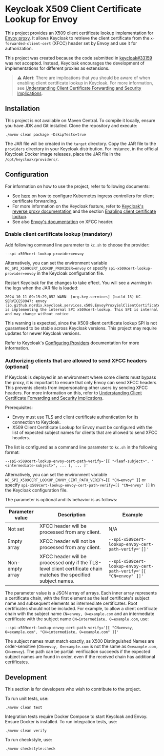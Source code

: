 # Keycloak X509 Client Certificate Lookup for Envoy

This project provides an X509 client certificate lookup implementation for [Envoy proxy](https://www.envoyproxy.io/).
It allows Keycloak to retrieve the client certificate from the `x-forwarded-client-cert` (XFCC) header set by Envoy and use it for authorization.

This project was created because the code submitted in [keycloak#33159](https://github.com/keycloak/keycloak/pull/33159) was not accepted.
Instead, Keycloak encourages the development of implementations for different proxies as extensions.


> ⚠️ **Alert:** There are implications that you should be aware of when enabling client certificate lookup in Keycloak.
For more information, see [Understanding Client Certificate Forwarding and Security Implications](docs/security-and-client-cert-forwarding.md).

## Installation

This project is not available on Maven Central.
To compile it locally, ensure you have JDK and Git installed.
Clone the repository and execute:

```
./mvnw clean package -DskipTests=true
```

The JAR file will be created in the `target` directory.
Copy the JAR file to the `providers` directory in your Keycloak distribution.
For instance, in the official Keycloak Docker image releases, place the JAR file in the `/opt/keycloak/providers/`.

## Configuration

For information on how to use the project, refer to following documents:

* See [here](docs/ingress-controllers.md) on how to configure Kubernetes ingress controllers for client certificate forwarding.
* For more information on the Keycloak feature, refer to [Keycloak's reverse proxy documentation](https://www.keycloak.org/server/reverseproxy) and the section [Enabling client certificate lookup](https://www.keycloak.org/server/reverseproxy#_enabling_client_certificate_lookup).
* See also [Envoy's documentation](https://www.envoyproxy.io/docs/envoy/latest/configuration/http/http_conn_man/headers#x-forwarded-client-cert) on XFCC header.


### Enable client certificate lookup (mandatory)

Add following command line parameter to `kc.sh` to choose the provider:

```
--spi-x509cert-lookup-provider=envoy
```

Alternatively, you can set the environment variable `KC_SPI_X509CERT_LOOKUP_PROVIDER=envoy` or specify `spi-x509cert-lookup-provider=envoy` in the Keycloak configuration file.

Restart Keycloak for the changes to take effect.
You will see a warning in the logs when the JAR file is loaded:

```
2024-10-11 09:15:29,052 WARN  [org.key.services] (build-13) KC-SERVICES0047: envoy (io.github.nordix.keycloak.services.x509.EnvoyProxySslClientCertificateLookupFactory) is implementing the internal SPI x509cert-lookup. This SPI is internal and may change without notice
```

This warning is expected, since the X509 client certificate lookup SPI is not guaranteed to be stable across Keycloak versions.
This project may require updates for newer Keycloak versions.

Refer to Keycloak's [Configuring Providers](https://www.keycloak.org/server/configuration-provider) documentation for more information.


### Authorizing clients that are allowed to send XFCC headers (optional)

If Keycloak is deployed in an environment where some clients must bypass the proxy, it is important to ensure that only Envoy can send XFCC headers.
This prevents clients from impersonating other users by sending XFCC headers.
For more information on this, refer to [Understanding Client Certificate Forwarding and Security Implications](docs/security-and-client-cert-forwarding.md).

Prerequisites:

* Envoy must use TLS and client certificate authentication for its connection to Keycloak.
* X509 Client Certificate Lookup for Envoy must be configured with the list of expected subject names for clients that are allowed to send XFCC headers.

The list is configured as a command line parameter to `kc.sh` in the following format:

```
--spi-x509cert-lookup-envoy-cert-path-verify='[[ "<leaf-subject>", "<intermediate-subject>", ... ], ... ]'
```

Alternatively, you can set the environment variable `KC_SPI_X509CERT_LOOKUP_ENVOY_CERT_PATH_VERIFY=[[ "CN=envoy" ]]` or specify `spi-x509cert-lookup-envoy-cert-path-verify=[[ "CN=envoy" ]]` in the Keycloak configuration file.

The parameter is optional and its behavior is as follows:

| Parameter value | Description | Example |
| --- | --- | --- |
| Not set | XFCC header will be processed from any client. | N/A |
| Empty array | XFCC header will not be processed from any client. | `--spi-x509cert-lookup-envoy-cert-path-verify='[]'` |
| Non-empty array | XFCC header will be processed only if the TLS-level client certificate chain matches the specified subject names. | `--spi-x509cert-lookup-envoy-cert-path-verify='[[ "CN=envoy" ]]'` |

The parameter value is a JSON array of arrays.
Each inner array represents a certificate chain, with the first element as the leaf certificate's subject name and subsequent elements as intermediate certificates.
Root certificates should not be included.
For example, to allow a client certificate chain with the subject name `CN=envoy, O=example.com` and an intermediate certificate with the subject name `CN=intermediate, O=example.com`, use:

```
--spi-x509cert-lookup-envoy-cert-path-verify='[[ "CN=envoy, O=example.com", "CN=intermediate, O=example.com" ]]'
```

The subject names must match exactly, as X500 Distinguished Names are order-sensitive (`CN=envoy, O=example.com` is not the same as `O=example.com, CN=envoy`).
The path can be partial: verification succeeds if the expected subject names are found in order, even if the received chain has additional certificates.


## Development

This section is for developers who wish to contribute to the project.

To run unit tests, use:

```
./mvnw clean test
```

Integration tests require Docker Compose to start Keycloak and Envoy.
Ensure Docker is installed.
To run integration tests, use:

```
./mvnw clean verify
```

To run checkstyle, use:

```
./mvnw checkstyle:check
```
